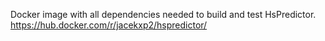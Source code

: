Docker image with all dependencies needed to build and test HsPredictor.
https://hub.docker.com/r/jacekxp2/hspredictor/
